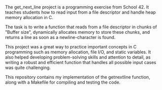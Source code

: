 The get_next_line project is a programming exercise from School 42.
It teaches students how to read input from a file descriptor and handle heap memory allocation in C. 

The task is to write a function that reads from a file descriptor in chunks of "Buffer size", dynamically allocates memory to store these chunks, and returns a line as
soon as a newline-character is found.

This project was a great way to practice important concepts in C programming such as memory allocation, file I/O, and static variables. 
It also helped developing problem-solving skills and attention to detail, as writing a robust and efficient function that handles all possible input cases
was quite challenging.

This repository contains my implementation of the getnextline function, along with a Makefile for compiling and testing the code.

